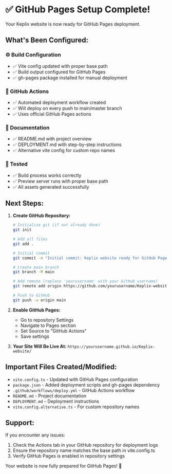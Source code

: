 # ✅ GitHub Pages Setup Complete!

Your Keplix website is now ready for GitHub Pages deployment.

## What's Been Configured:

### ⚙️ Build Configuration
- ✅ Vite config updated with proper base path
- ✅ Build output configured for GitHub Pages
- ✅ gh-pages package installed for manual deployment

### 🚀 GitHub Actions
- ✅ Automated deployment workflow created
- ✅ Will deploy on every push to main/master branch
- ✅ Uses official GitHub Pages actions

### 📝 Documentation
- ✅ README.md with project overview
- ✅ DEPLOYMENT.md with step-by-step instructions
- ✅ Alternative vite config for custom repo names

### 🧪 Tested
- ✅ Build process works correctly
- ✅ Preview server runs with proper base path
- ✅ All assets generated successfully

## Next Steps:

1. **Create GitHub Repository:**
   ```bash
   # Initialize git (if not already done)
   git init
   
   # Add all files
   git add .
   
   # Initial commit
   git commit -m "Initial commit: Keplix website ready for GitHub Pages"
   
   # Create main branch
   git branch -M main
   
   # Add remote (replace 'yourusername' with your GitHub username)
   git remote add origin https://github.com/yourusername/Keplix-website.git
   
   # Push to GitHub
   git push -u origin main
   ```

2. **Enable GitHub Pages:**
   - Go to repository Settings
   - Navigate to Pages section
   - Set Source to "GitHub Actions"
   - Save settings

3. **Your Site Will Be Live At:**
   `https://yourusername.github.io/Keplix-website/`

## Important Files Created/Modified:

- `vite.config.ts` - Updated with GitHub Pages configuration
- `package.json` - Added deployment scripts and gh-pages dependency
- `.github/workflows/deploy.yml` - GitHub Actions workflow
- `README.md` - Project documentation
- `DEPLOYMENT.md` - Deployment instructions
- `vite.config.alternative.ts` - For custom repository names

## Support:

If you encounter any issues:
1. Check the Actions tab in your GitHub repository for deployment logs
2. Ensure the repository name matches the base path in vite.config.ts
3. Verify GitHub Pages is enabled in repository settings

Your website is now fully prepared for GitHub Pages! 🎉
